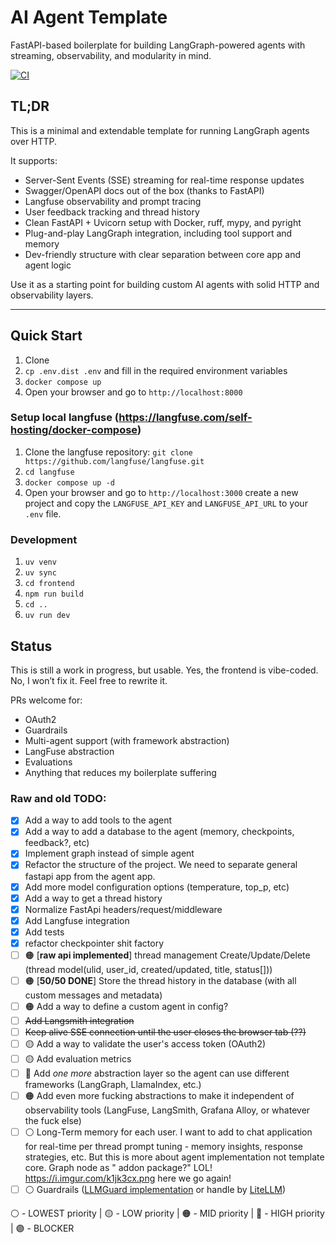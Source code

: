 # AI Agent Template

FastAPI-based boilerplate for building LangGraph-powered agents with streaming, observability, and modularity in mind.

[![CI](https://github.com/assada/agent_template/actions/workflows/ci.yml/badge.svg)](https://github.com/assada/raw_langgraph/actions/workflows/ci.yml)

## TL;DR

This is a minimal and extendable template for running LangGraph agents over HTTP.

It supports:

* Server-Sent Events (SSE) streaming for real-time response updates
* Swagger/OpenAPI docs out of the box (thanks to FastAPI)
* Langfuse observability and prompt tracing
* User feedback tracking and thread history
* Clean FastAPI + Uvicorn setup with Docker, ruff, mypy, and pyright
* Plug-and-play LangGraph integration, including tool support and memory
* Dev-friendly structure with clear separation between core app and agent logic

Use it as a starting point for building custom AI agents with solid HTTP and observability layers.

---

## Quick Start

1. Clone
2. `cp .env.dist .env` and fill in the required environment variables
3. `docker compose up`
4. Open your browser and go to `http://localhost:8000`

### Setup local langfuse (https://langfuse.com/self-hosting/docker-compose)

1. Clone the langfuse repository: `git clone https://github.com/langfuse/langfuse.git`
2. `cd langfuse`
3. `docker compose up -d`
4. Open your browser and go to `http://localhost:3000` create a new project and copy the `LANGFUSE_API_KEY` and
   `LANGFUSE_API_URL` to your `.env` file.

### Development

1. `uv venv`
2. `uv sync`
3. `cd frontend`
4. `npm run build`
5. `cd ..`
6. `uv run dev`

## Status

This is still a work in progress, but usable.
Yes, the frontend is vibe-coded. No, I won’t fix it.
Feel free to rewrite it.

PRs welcome for:

* OAuth2
* Guardrails
* Multi-agent support (with framework abstraction)
* LangFuse abstraction
* Evaluations
* Anything that reduces my boilerplate suffering

### Raw and old TODO:

- [x] Add a way to add tools to the agent
- [x] Add a way to add a database to the agent (memory, checkpoints, feedback?, etc)
- [x] Implement graph instead of simple agent
- [x] Refactor the structure of the project. We need to separate general fastapi app from the agent app.
- [x] Add more model configuration options (temperature, top_p, etc)
- [x] Add a way to get a thread history
- [x] Normalize FastApi headers/request/middleware
- [x] Add Langfuse integration
- [x] Add tests
- [x] refactor checkpointer shit factory
- [ ] 🟠 [**raw api implemented**] thread management Create/Update/Delete (thread model(ulid, user_id, created/updated,
  title, status[]))
- [ ] 🟠 [**50/50 DONE**] Store the thread history in the database (with all custom messages and metadata)
- [ ] 🟠 Add a way to define a custom agent in config?
- [ ] ~~Add Langsmith integration~~
- [ ] ~~Keep alive SSE connection until the user closes the browser tab (??)~~
- [ ] 🟡 Add a way to validate the user's access token (OAuth2)
- [ ] 🟡 Add evaluation metrics
- [ ] 🔴 Add *one more* abstraction layer so the agent can use different frameworks (LangGraph, LlamaIndex, etc.)
- [ ] 🟠 Add even more fucking abstractions to make it independent of observability tools (LangFuse, LangSmith, Grafana
  Alloy, or whatever the fuck else)
- [ ] ⚪ Long-Term memory for each user. I want to add to chat application for real-time per thread prompt tuning - memory
  insights, response strategies, etc. But this is more about agent implementation not template core. Graph node as "
  addon package?" LOL! https://i.imgur.com/k1jk3cx.png here we go again!
- [ ] ⚪ Guardrails ([LLMGuard implementation](https://github.com/assada/agent_template/tree/feat/guardrails) or handle
  by [LiteLLM](https://docs.litellm.ai/docs/proxy/guardrails/quick_start))

⚪ - LOWEST priority | 🟡 - LOW priority | 🟠 - MID priority | 🔴 - HIGH priority | 🟣 - BLOCKER